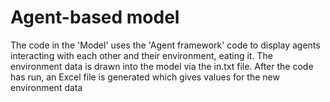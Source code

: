 # Agent-based model

The code in the 'Model' uses the 'Agent framework' code to display agents interacting with each other and their environment, eating it.
The environment data is drawn into the model via the in.txt file. After the code has run, an Excel file is generated which gives values for the new environment data
